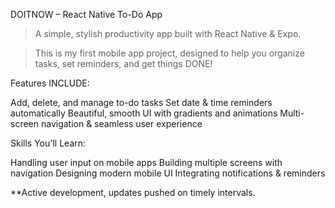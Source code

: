 DOITNOW – React Native To-Do App 

>A simple, stylish productivity app built with React Native & Expo.

>This is my first mobile app project, designed to help you organize tasks, set reminders, and get things DONE!

 Features INCLUDE:
 
Add, delete, and manage to-do tasks
Set date & time reminders automatically
Beautiful, smooth UI with gradients and animations
Multi-screen navigation & seamless user experience

 Skills You'll Learn:

Handling user input on mobile apps
Building multiple screens with navigation
Designing modern mobile UI
Integrating notifications & reminders

**Active development, updates pushed on timely intervals.
